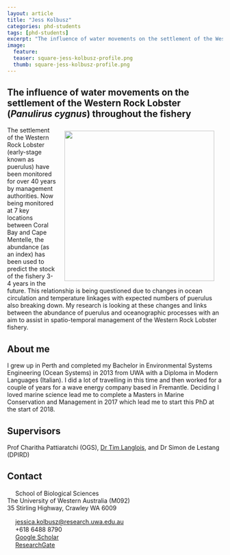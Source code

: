 ```yaml
---
layout: article
title: "Jess Kolbusz"
categories: phd-students
tags: [phd-students]
excerpt: "The influence of water movements on the settlement of the Western Rock Lobster (<i>Panulirus cygnus</i>) throughout the fishery"
image:
  feature: 
  teaser: square-jess-kolbusz-profile.png
  thumb: square-jess-kolbusz-profile.png
---
```


## The influence of water movements on the settlement of the Western Rock Lobster (<i>Panulirus cygnus</i>) throughout the fishery 
<img src='/images/square-jess-kolbusz-profile.png' align='right' width="350" hspace="20" vspace="10">
The settlement of the Western Rock Lobster (early-stage known as puerulus) have been monitored for over 40 years by management authorities. Now being monitored at 7 key locations between Coral Bay and Cape Mentelle, the abundance (as an index) has been used to predict the stock of the fishery 3-4 years in the future. This relationship is being questioned due to changes in ocean circulation and temperature linkages with expected numbers of puerulus also breaking down. My research is looking at these changes and links between the abundance of puerulus and oceanographic processes with an aim to assist in spatio-temporal management of the Western Rock Lobster fishery.

## About me
I grew up in Perth and completed my Bachelor in Environmental Systems Engineering (Ocean Systems) in 2013 from UWA with a Diploma in Modern Languages (Italian). I did a lot of travelling in this time and then worked for a couple of years for a wave energy company based in Fremantle. Deciding I loved marine science lead me to complete a Masters in Marine Conservation and Management in 2017 which lead me to start this PhD at the start of 2018.

## Supervisors
Prof Charitha Pattiaratchi (OGS), [Dr Tim Langlois](https://uwamegfisheries.github.io/researchers/tim-langlois/), and Dr Simon de Lestang (DPIRD)


## Contact
<img src='/images/icons/building-regular.svg' width="15px"> School of Biological Sciences<br>
The University of Western Australia (M092)<br>
35 Stirling Highway, Crawley WA 6009</p>

<img src='/images/icons/envelope-regular.svg' width="15px"> <a href="mailto:jessica.kolbusz@research.uwa.edu.au">jessica.kolbusz@research.uwa.edu.au</a><br>
<img src='/images/icons/phone-solid.svg' width="15px"> +618 6488 8790<br>
<img src='/images/icons/google-brands.svg' width="15px"> <a href="https://scholar.google.com.au/citations?user=Vw3_A1YAAAAJ&hl=en">Google Scholar</a><br>
<img src='/images/icons/researchgate-brands.svg' width="15px"> <a href="https://www.researchgate.net/profile/Jessica_Kolbusz"> ResearchGate</a><br>
